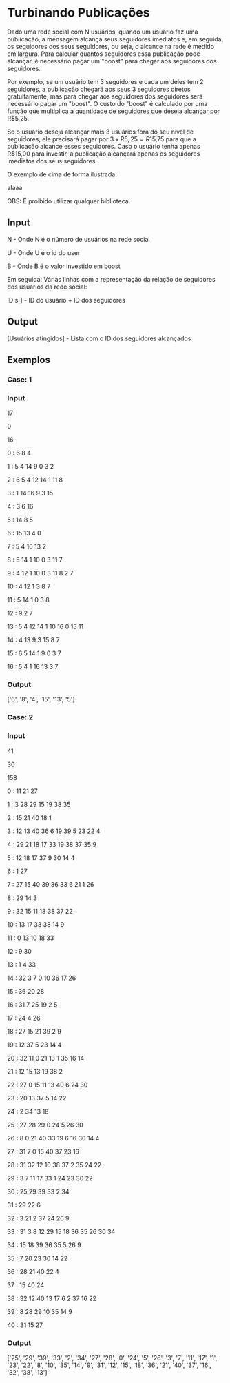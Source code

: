 # Turbinando Publicações

Dado uma rede social com N usuários, quando um usuário faz uma publicação, a mensagem alcança seus seguidores imediatos e, em seguida, os seguidores dos seus seguidores, ou seja, o alcance na rede é medido em largura. Para calcular quantos seguidores essa publicação pode alcançar, é necessário pagar um "boost" para chegar aos seguidores dos seguidores.

Por exemplo, se um usuário tem 3 seguidores e cada um deles tem 2 seguidores, a publicação chegará aos seus 3 seguidores diretos gratuitamente, mas para chegar aos seguidores dos seguidores será necessário pagar um "boost". O custo do "boost" é calculado por uma função que multiplica a quantidade de seguidores que deseja alcançar por R$5,25.

Se o usuário deseja alcançar mais 3 usuários fora do seu nível de seguidores, ele precisará pagar por 3 x R$5,25 = R$15,75 para que a publicação alcance esses seguidores. Caso o usuário tenha apenas R$15,00 para investir, a publicação alcançará apenas os seguidores imediatos dos seus seguidores.

O exemplo de cima de forma ilustrada:

alaaa

OBS: É proibido utilizar qualquer biblioteca.

## Input

N - Onde N é o número de usuários na rede social

U - Onde U é o id do user

B - Onde B é o valor investido em boost

Em seguida: Várias linhas com a representação da relação de seguidores dos usuários da rede social:

ID s[] - ID do usuário + ID dos seguidores

## Output

[Usuários atingidos] - Lista com o ID dos seguidores alcançados

## Exemplos
### Case: 1

### Input

17

0

16

0 : 6 8 4

1 : 5 4 14 9 0 3 2

2 : 6 5 4 12 14 1 11 8

3 : 1 14 16 9 3 15

4 : 3 6 16

5 : 14 8 5

6 : 15 13 4 0

7 : 5 4 16 13 2

8 : 5 14 1 10 0 3 11 7

9 : 4 12 1 10 0 3 11 8 2 7

10 : 4 12 1 3 8 7

11 : 5 14 1 0 3 8

12 : 9 2 7

13 : 5 4 12 14 1 10 16 0 15 11

14 : 4 13 9 3 15 8 7

15 : 6 5 14 1 9 0 3 7

16 : 5 4 1 16 13 3 7


### Output

['6', '8', '4', '15', '13', '5']

### Case: 2

### Input

41

30

158

0 : 11 21 27

1 : 3 28 29 15 19 38 35

2 : 15 21 40 18 1

3 : 12 13 40 36 6 19 39 5 23 22 4

4 : 29 21 18 17 33 19 38 37 35 9

5 : 12 18 17 37 9 30 14 4

6 : 1 27

7 : 27 15 40 39 36 33 6 21 1 26

8 : 29 14 3

9 : 32 15 11 18 38 37 22

10 : 13 17 33 38 14 9

11 : 0 13 10 18 33

12 : 9 30

13 : 1 4 33

14 : 32 3 7 0 10 36 17 26

15 : 36 20 28

16 : 31 7 25 19 2 5

17 : 24 4 26

18 : 27 15 21 39 2 9

19 : 12 37 5 23 14 4

20 : 32 11 0 21 13 1 35 16 14

21 : 12 15 13 19 38 2

22 : 27 0 15 11 13 40 6 24 30

23 : 20 13 37 5 14 22

24 : 2 34 13 18

25 : 27 28 29 0 24 5 26 30

26 : 8 0 21 40 33 19 6 16 30 14 4

27 : 31 7 0 15 40 37 23 16

28 : 31 32 12 10 38 37 2 35 24 22

29 : 3 7 11 17 33 1 24 23 30 22

30 : 25 29 39 33 2 34

31 : 29 22 6

32 : 3 21 2 37 24 26 9

33 : 31 3 8 12 29 15 18 36 35 26 30 34

34 : 15 18 39 36 35 5 26 9

35 : 7 20 23 30 14 22

36 : 28 21 40 22 4

37 : 15 40 24

38 : 32 12 40 13 17 6 2 37 16 22

39 : 8 28 29 10 35 14 9

40 : 31 15 27


### Output

['25', '29', '39', '33', '2', '34', '27', '28', '0', '24', '5', '26', '3', '7', '11', '17', '1', '23', '22', '8', '10', '35', '14', '9', '31', '12', '15', '18', '36', '21', '40', '37', '16', '32', '38', '13']